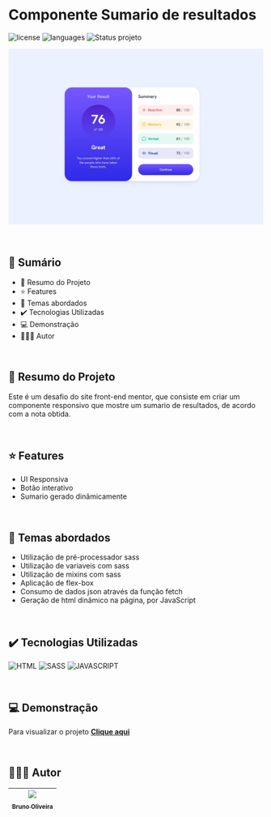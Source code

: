 # Componente Sumario de resultados

![license](https://img.shields.io/badge/LICENSE-MIT-blue?style=for-the-badge)
![languages](https://img.shields.io/badge/LANGUAGES-3-blue?style=for-the-badge)
![Status projeto](https://img.shields.io/badge/STATUS-FINALIZADO-blue?style=for-the-badge)

![Screenshot](assets/images/screenshot.jpg)

<br>

## 📎 Sumário
- 📌 Resumo do Projeto
- ⭐ Features
- 📂 Temas abordados
- ✔️ Tecnologias Utilizadas
- 💻 Demonstração
- 🙋🏻‍♂️ Autor

<br>

## 📌 Resumo do Projeto
Este é um desafio do site front-end mentor, que consiste em criar um componente responsivo que mostre um sumario de resultados, de acordo com a nota obtida.

<br>

## ⭐ Features
- UI Responsiva
- Botão interativo
- Sumario gerado dinâmicamente

<br>

## 📂 Temas abordados
- Utilização de pré-processador sass
- Utilização de variaveis com sass
- Utilização de mixins com sass
- Aplicação de flex-box
- Consumo de dados json através da função fetch
- Geração de html dinâmico na página, por JavaScript

<br>

## ✔️ Tecnologias Utilizadas
![HTML](https://img.shields.io/badge/HTML5-E34F26?style=for-the-badge&logo=html5&logoColor=white)
![SASS](https://img.shields.io/badge/Sass-CC6699?style=for-the-badge&logo=sass&logoColor=white)
![JAVASCRIPT](https://img.shields.io/badge/JavaScript-F7DF1E?style=for-the-badge&logo=javascript&logoColor=black)

<br>

## 💻 Demonstração
Para visualizar o projeto <a href="" target="__blank"><b>Clique aqui</b></a>

<br>

## 🙋🏻‍♂️ Autor

| [<img src="https://avatars.githubusercontent.com/u/103857382?v=4" width=115><br><sub>Bruno Oliveira</sub>](https://github.com/BrunoOliveira16) |
| :---: |